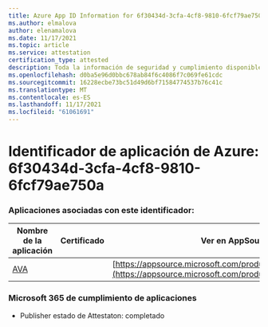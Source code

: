 ```yaml
---
title: Azure App ID Information for 6f30434d-3cfa-4cf8-9810-6fcf79ae750a
ms.author: elmalova
author: elenamalova
ms.date: 11/17/2021
ms.topic: article
ms.service: attestation
certification_type: attested
description: Toda la información de seguridad y cumplimiento disponible para 6f30434d-3cfa-4cf8-9810-6fcf79ae750a.
ms.openlocfilehash: d0ba5e96d0bbc678ab84f6c4086f7c069fe61cdc
ms.sourcegitcommit: 16228ecbe73bc51d49d6bf71584774537b76c41c
ms.translationtype: MT
ms.contentlocale: es-ES
ms.lasthandoff: 11/17/2021
ms.locfileid: "61061691"
---
```

# <a name="azure-app-id-6f30434d-3cfa-4cf8-9810-6fcf79ae750a"></a>Identificador de aplicación de Azure: 6f30434d-3cfa-4cf8-9810-6fcf79ae750a


### <a name="apps-associated-with-this-id"></a>Aplicaciones asociadas con este identificador:
| **Nombre de la aplicación** | **Certificado** | **Ver en AppSource** |
|--------------|---------------|-----------------------|
| [AVA](https://docs.microsoft.com/microsoft-365-app-certification/forward/WA104381883) |  | [https://appsource.microsoft.com/product/office/WA104381883](https://appsource.microsoft.com/product/office/WA104381883) |

### <a name="microsoft-365-app-compliance-status"></a>Microsoft 365 de cumplimiento de aplicaciones
- Publisher estado de Attestaton: completado
